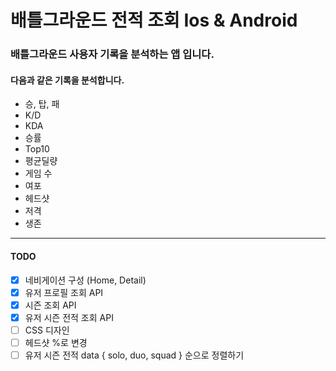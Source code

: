 # 배틀그라운드 전적 조회 Ios & Android

### 배틀그라운드 사용자 기록을 분석하는 앱 입니다.

#### 다음과 같은 기록을 분석합니다.

* 승, 탑, 패
* K/D
* KDA
* 승률
* Top10
* 평균딜량
* 게임 수
* 여포
* 헤드샷
* 저격
* 생존

---

#### TODO
* [x] 네비게이션 구성 (Home, Detail)
* [x] 유저 프로필 조회 API
* [x] 시즌 조회 API
* [x] 유저 시즌 전적 조회 API
* [ ] CSS 디자인
* [ ] 헤드샷 %로 변경
* [ ] 유저 시즌 전적 data { solo, duo, squad } 순으로 정렬하기